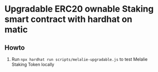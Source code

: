 # Upgradable ERC20 ownable Staking smart contract with hardhat on matic 
## Howto

1. Run ```npx hardhat run scripts/melalie-upgradable.js``` to test Melalie Staking Token locally